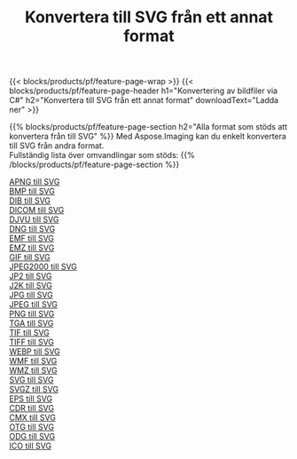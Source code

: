 ﻿---
title: Konvertera till SVG från ett annat format 
weight: 3920
url: /sv/net/conversion/to/svg 
lang: sv
langdirlevel: 2
locales: zh-hans,ja,it,ru,de,es,fr,nl,id,lt,pl,pt,vi,tr,ko,zh-hant,ar,hi,th,sv,cs,uk,he
description: Med Aspose.Imaging kan du enkelt konvertera till SVG från andra format
---

{{< blocks/products/pf/feature-page-wrap >}}
{{< blocks/products/pf/feature-page-header h1="Konvertering av bildfiler via C#" h2="Konvertera till SVG från ett annat format" downloadText="Ladda ner" >}}


{{% blocks/products/pf/feature-page-section  h2="Alla format som stöds att konvertera från till SVG" %}}
Med Aspose.Imaging kan du enkelt konvertera till SVG från andra format.
<br/>
Fullständig lista över omvandlingar som stöds:
{{% /blocks/products/pf/feature-page-section %}}
<div class="container-fluid productfamilypage bg-gray">
    <div class="convertypes bg-gray agp-content section">
        <div class="container">
		<div class="row other-converters">
		    <div class='col-md-2 other-converter remove-lp remove-rp'><a href="/imaging/sv/net/conversion/apng-to-svg" >APNG till SVG</a></div>
<div class='col-md-2 other-converter remove-lp remove-rp'><a href="/imaging/sv/net/conversion/bmp-to-svg" >BMP till SVG</a></div>
<div class='col-md-2 other-converter remove-lp remove-rp'><a href="/imaging/sv/net/conversion/dib-to-svg" >DIB till SVG</a></div>
<div class='col-md-2 other-converter remove-lp remove-rp'><a href="/imaging/sv/net/conversion/dicom-to-svg" >DICOM till SVG</a></div>
<div class='col-md-2 other-converter remove-lp remove-rp'><a href="/imaging/sv/net/conversion/djvu-to-svg" >DJVU till SVG</a></div>
<div class='col-md-2 other-converter remove-lp remove-rp'><a href="/imaging/sv/net/conversion/dng-to-svg" >DNG till SVG</a></div>
<div class='col-md-2 other-converter remove-lp remove-rp'><a href="/imaging/sv/net/conversion/emf-to-svg" >EMF till SVG</a></div>
<div class='col-md-2 other-converter remove-lp remove-rp'><a href="/imaging/sv/net/conversion/emz-to-svg" >EMZ till SVG</a></div>
<div class='col-md-2 other-converter remove-lp remove-rp'><a href="/imaging/sv/net/conversion/gif-to-svg" >GIF till SVG</a></div>
<div class='col-md-2 other-converter remove-lp remove-rp'><a href="/imaging/sv/net/conversion/jpeg2000-to-svg" >JPEG2000 till SVG</a></div>
<div class='col-md-2 other-converter remove-lp remove-rp'><a href="/imaging/sv/net/conversion/jp2-to-svg" >JP2 till SVG</a></div>
<div class='col-md-2 other-converter remove-lp remove-rp'><a href="/imaging/sv/net/conversion/j2k-to-svg" >J2K till SVG</a></div>
<div class='col-md-2 other-converter remove-lp remove-rp'><a href="/imaging/sv/net/conversion/jpg-to-svg" >JPG till SVG</a></div>
<div class='col-md-2 other-converter remove-lp remove-rp'><a href="/imaging/sv/net/conversion/jpeg-to-svg" >JPEG till SVG</a></div>
<div class='col-md-2 other-converter remove-lp remove-rp'><a href="/imaging/sv/net/conversion/png-to-svg" >PNG till SVG</a></div>
<div class='col-md-2 other-converter remove-lp remove-rp'><a href="/imaging/sv/net/conversion/tga-to-svg" >TGA till SVG</a></div>
<div class='col-md-2 other-converter remove-lp remove-rp'><a href="/imaging/sv/net/conversion/tif-to-svg" >TIF till SVG</a></div>
<div class='col-md-2 other-converter remove-lp remove-rp'><a href="/imaging/sv/net/conversion/tiff-to-svg" >TIFF till SVG</a></div>
<div class='col-md-2 other-converter remove-lp remove-rp'><a href="/imaging/sv/net/conversion/webp-to-svg" >WEBP till SVG</a></div>
<div class='col-md-2 other-converter remove-lp remove-rp'><a href="/imaging/sv/net/conversion/wmf-to-svg" >WMF till SVG</a></div>
<div class='col-md-2 other-converter remove-lp remove-rp'><a href="/imaging/sv/net/conversion/wmz-to-svg" >WMZ till SVG</a></div>
<div class='col-md-2 other-converter remove-lp remove-rp'><a href="/imaging/sv/net/conversion/svg-to-svg" >SVG till SVG</a></div>
<div class='col-md-2 other-converter remove-lp remove-rp'><a href="/imaging/sv/net/conversion/svgz-to-svg" >SVGZ till SVG</a></div>
<div class='col-md-2 other-converter remove-lp remove-rp'><a href="/imaging/sv/net/conversion/eps-to-svg" >EPS till SVG</a></div>
<div class='col-md-2 other-converter remove-lp remove-rp'><a href="/imaging/sv/net/conversion/cdr-to-svg" >CDR till SVG</a></div>
<div class='col-md-2 other-converter remove-lp remove-rp'><a href="/imaging/sv/net/conversion/cmx-to-svg" >CMX till SVG</a></div>
<div class='col-md-2 other-converter remove-lp remove-rp'><a href="/imaging/sv/net/conversion/otg-to-svg" >OTG till SVG</a></div>
<div class='col-md-2 other-converter remove-lp remove-rp'><a href="/imaging/sv/net/conversion/odg-to-svg" >ODG till SVG</a></div>
<div class='col-md-2 other-converter remove-lp remove-rp'><a href="/imaging/sv/net/conversion/ico-to-svg" >ICO till SVG</a></div>
                </div>
        </div>
    </div>
</div>
<br/>

